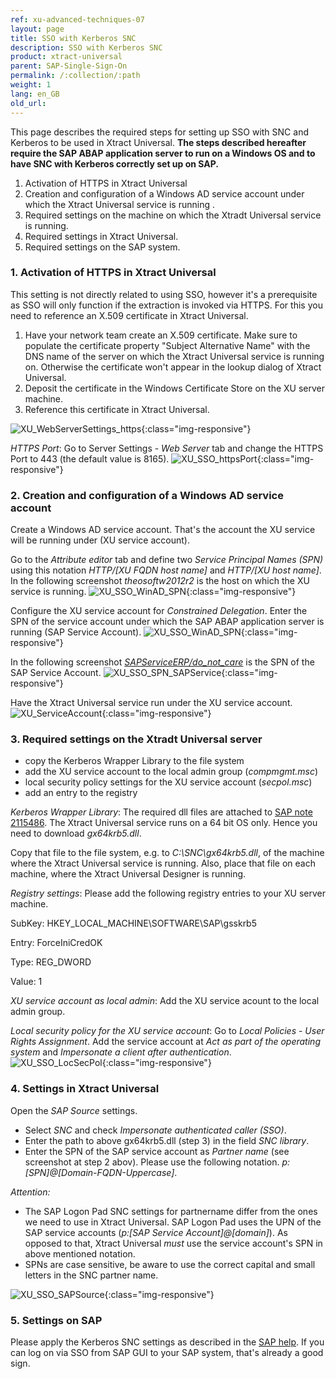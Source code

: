 ```yaml
---
ref: xu-advanced-techniques-07
layout: page
title: SSO with Kerberos SNC
description: SSO with Kerberos SNC
product: xtract-universal
parent: SAP-Single-Sign-On
permalink: /:collection/:path
weight: 1
lang: en_GB
old_url: 
---
```




This page describes the required steps for setting up SSO with SNC and Kerberos to be used in Xtract Universal.
**The steps described hereafter require the SAP ABAP application server to run on a Windows OS and to have SNC with Kerberos correctly set up on SAP.**


1. Activation of HTTPS in Xtract Universal 
2. Creation and configuration of a Windows AD service account under which the Xtract Universal service is running .
3. Required settings on the machine on which the Xtradt Universal service is running.
4. Required settings in Xtract Universal.
5. Required settings on the SAP system.


### 1. Activation of HTTPS in Xtract Universal

This setting is not directly related to using SSO, however it's a prerequisite as SSO will only function if the extraction is invoked via HTTPS. For this you need to reference an X.509 certificate in Xtract Universal.

1. Have your network team create an X.509 certificate. Make sure to populate the certificate property "Subject Alternative Name" with the DNS name of the server on which the Xtract Universal service is running on. Otherwise the certificate won't appear in the lookup dialog of Xtract Universal.
2. Deposit the certificate in the Windows Certificate Store on the XU server machine.
3. Reference this certificate in Xtract Universal.

![XU_WebServerSettings_https](/img/content/XU_Server_Settings_Webserver_HTTPS.png){:class="img-responsive"}


*HTTPS Port*: Go to Server Settings - *Web Server* tab and change the HTTPS Port to 443 (the default value is 8165).
![XU_SSO_httpsPort](/img/content/XU_SSO_HTTPS_Port.png){:class="img-responsive"}


### 2. Creation and configuration of a Windows AD service account

Create a Windows AD service account. That's the account the XU service will be running under (XU service account).

Go to the *Attribute editor* tab and define two *Service Principal Names (SPN)* using this notation *HTTP/[XU FQDN host name]* and *HTTP/[XU host name]*. In the following screenshot *theosoftw2012r2* is the host on which the XU service is running.
![XU_SSO_WinAD_SPN](/img/content/XU_SSO_WinAD_SPN.png){:class="img-responsive"}

Configure the XU service account for *Constrained Delegation*. Enter the SPN of the service account under which the SAP ABAP application server is running (SAP Service Account).
![XU_SSO_WinAD_SPN](/img/content/XU_SSO_WinAD_Delegation.png){:class="img-responsive"}


In the following screenshot [*SAPServiceERP/do_not_care*](https://help.sap.com/viewer/e815bb97839a4d83be6c4fca48ee5777/7.5.9/DE-DE/440ebb40b9920d1be10000000a114a6b.html) is the SPN of the SAP Service Account.
![XU_SSO_SPN_SAPService](/img/content/XU_SSO_SPN_SAPService.png){:class="img-responsive"}



Have the Xtract Universal service run under the XU service account.
![XU_ServiceAccount](/img/content/XU_Service_Account.png){:class="img-responsive"}


### 3. Required settings on the Xtradt Universal server

* copy the Kerberos Wrapper Library to the file system
* add the XU service account to the local admin group (*compmgmt.msc*)
* local security policy settings for the XU service account  (*secpol.msc*)
* add an entry to the registry


*Kerberos Wrapper Library*: The required dll files are attached to [SAP note 2115486](https://launchpad.support.sap.com/#/notes/2115486). The Xtract Universal service runs on a 64 bit OS only. Hence you need to download *gx64krb5.dll*.

Copy that file to the file system, e.g. to *C:\SNC\gx64krb5.dll*, of the machine where the Xtract Universal service is running.
Also, place that file on each machine, where the Xtract Universal Designer is running.  

*Registry settings*: Please add the following registry entries to your XU server machine.


SubKey:  HKEY_LOCAL_MACHINE\SOFTWARE\SAP\gsskrb5

Entry:   ForceIniCredOK

Type:    REG_DWORD

Value:   1


*XU service account as local admin*: Add the XU service acount to the local admin group.

*Local security policy for the XU service account*: Go to *Local Policies* - *User Rights Assignment*. Add the service account at *Act as part of the operating system* and *Impersonate a client after authentication*. 
![XU_SSO_LocSecPol](/img/content/XU_SSO_LocSecPol.png){:class="img-responsive"}


### 4. Settings in Xtract Universal

Open the *SAP Source* settings.
* Select *SNC* and check *Impersonate authenticated caller (SSO)*.
* Enter the path to above gx64krb5.dll (step 3) in the field  *SNC library*.
* Enter the SPN of the SAP service account as *Partner name* (see screenshot at step 2 abov). Please use the following notation. *p:[SPN]@[Domain-FQDN-Uppercase]*.  

*Attention:* 
* The SAP Logon Pad SNC settings for  partnername differ from the ones we need to use in Xtract Universal. SAP Logon Pad uses the UPN of the SAP service accounts (*p:[SAP Service Account]@[domain]*).  As opposed to that, Xtract Universal *must* use the service account's SPN in above mentioned notation.
* SPNs are case sensitive, be aware to use the correct capital and small letters in the SNC partner name.


![XU_SSO_SAPSource](/img/content/XU_SSO_SAP_Source.png){:class="img-responsive"}


### 5. Settings on SAP

Please apply the Kerberos SNC settings as described in the [SAP help](https://help.sap.com/viewer/e815bb97839a4d83be6c4fca48ee5777/7.5.9/EN-US/440ebf6c9b2b0d1ae10000000a114a6b.html). If you can log on via SSO from SAP GUI to your SAP system, that's already a good sign.
